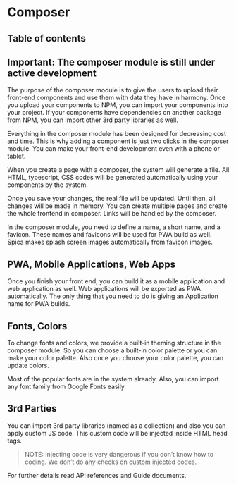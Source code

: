 # Composer

## Table of contents

## Important: The composer module is still under active development

The purpose of the composer module is to give the users to upload their front-end components and use them with data they have in harmony. Once you upload your components to NPM, you can import your components into your project. If your components have dependencies on another package from NPM, you can import other 3rd party libraries as well.

Everything in the composer module has been designed for decreasing cost and time. This is why adding a component is just two clicks in the composer module. You can make your front-end development even with a phone or tablet.

When you create a page with a composer, the system will generate a file. All HTML, typescript, CSS codes will be generated automatically using your components by the system. 

Once you save your changes, the real file will be updated. Until then, all changes will be made in memory. You can create multiple pages and create the whole frontend in composer. Links will be handled by the composer. 

In the composer module, you need to define a name, a short name, and a favicon. These names and favicons will be used for PWA build as well. Spica makes splash screen images automatically from favicon images.

## PWA, Mobile Applications, Web Apps

Once you finish your front end, you can build it as a mobile application and web application as well. Web applications will be exported as PWA automatically. The only thing that you need to do is giving an Application name for PWA builds.

## Fonts, Colors

To change fonts and colors, we provide a built-in theming structure in the composer module. So you can choose a built-in color palette or you can make your color palette. Also once you choose your color palette, you can update colors. 

Most of the popular fonts are in the system already. Also, you can import any font family from Google Fonts easily. 

## 3rd Parties

You can import 3rd party libraries (named as a collection) and also you can apply custom JS code. This custom code will be injected inside HTML head tags. 

> NOTE: Injecting code is very dangerous if you don’t know how to coding. We don’t do any checks on custom injected codes.

For further details read API references and Guide documents.
